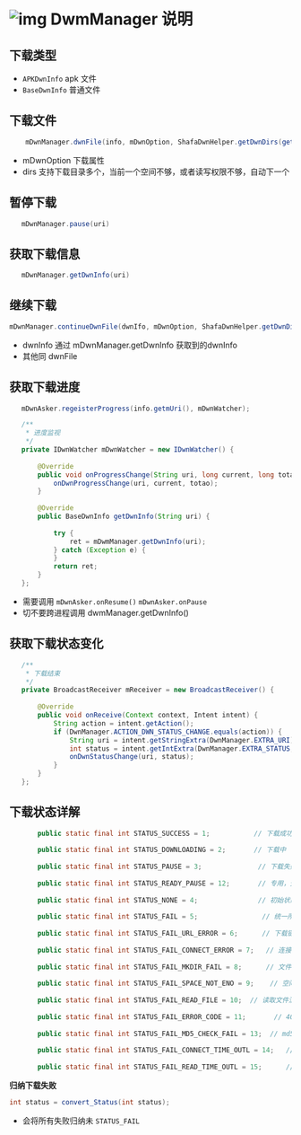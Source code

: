 # ![img](https://raw.githubusercontent.com/jerboy/DwnLoader/master/res/drawable-hdpi/ic_launcher.png) DwmManager 说明 

##  下载类型
+ `APKDwnInfo`     apk 文件
+ `BaseDwnInfo`    普通文件


## 下载文件

```java
	mDwnManager.dwnFile(info, mDwnOption, ShafaDwnHelper.getDwnDirs(getApplicationContext()))
```
  + mDwnOption 下载属性
  + dirs       支持下载目录多个，当前一个空间不够，或者读写权限不够，自动下一个

 ## 暂停下载

 ```java
 	mDwnManager.pause(uri)
 ```

 ## 获取下载信息

 ```java
 	mDwnManager.getDwnInfo(uri)
 ```

 ## 继续下载

 ```java
 mDwnManager.continueDwnFile(dwnIfo, mDwnOption, ShafaDwnHelper.getDwnDirs(getApplicationContext())
 ```

 + dwnInfo   通过 mDwnManager.getDwnInfo 获取到的dwnInfo
 + 其他同  dwnFile


 ## 获取下载进度

 ```java
 	mDwnAsker.regeisterProgress(info.getmUri(), mDwnWatcher);

	/**
	 * 进度监视
	 */
	private IDwnWatcher mDwnWatcher = new IDwnWatcher() {
		
		@Override
		public void onProgressChange(String uri, long current, long totao) {
			onDwnProgressChange(uri, current, totao);
		}
		
		@Override
		public BaseDwnInfo getDwnInfo(String uri) {
			
			try {
				ret = mDwmManager.getDwnInfo(uri);
			} catch (Exception e) {
			}
			return ret;
		}
	};

 ```

 + 需要调用 `mDwnAsker.onResume()` `mDwnAsker.onPause`
 + 切不要跨进程调用 dwmManager.getDwnInfo()

 ## 获取下载状态变化

 ```java
 	/**
	 * 下载结束
	 */
	private BroadcastReceiver mReceiver = new BroadcastReceiver() {
		
		@Override
		public void onReceive(Context context, Intent intent) {
			String action = intent.getAction();
			if (DwnManager.ACTION_DWN_STATUS_CHANGE.equals(action)) {
				String uri = intent.getStringExtra(DwnManager.EXTRA_URI);
				int status = intent.getIntExtra(DwnManager.EXTRA_STATUS, DwnStatus.STATUS_NONE);
				onDwnStatusChange(uri, status);
			}
		}
	};
 ```

 ## 下载状态详解

 ```java
 		public static final int STATUS_SUCCESS = 1;           // 下载成功
		
		public static final int STATUS_DOWNLOADING = 2;       // 下载中
		
		public static final int STATUS_PAUSE = 3;              // 下载失败
		
		public static final int STATUS_READY_PAUSE = 12;       // 专用，无需要判断
		
		public static final int STATUS_NONE = 4;               // 初始状态
		
		public static final int STATUS_FAIL = 5;                // 统一所有下载失败原因 ：下载失败
		
		public static final int STATUS_FAIL_URL_ERROR = 6;      // 下载链接错误
		
		public static final int STATUS_FAIL_CONNECT_ERROR = 7;   // 连接出错
		
		public static final int STATUS_FAIL_MKDIR_FAIL = 8;      // 文件创建失败
		
		public static final int STATUS_FAIL_SPACE_NOT_ENO = 9;    // 空间不够
		
		public static final int STATUS_FAIL_READ_FILE = 10;  // 读取文件流失败
		
		public static final int STATUS_FAIL_ERROR_CODE = 11;       // 404 等具体错误
		
		public static final int STATUS_FAIL_MD5_CHECK_FAIL = 13;  // md5 验证失败
		
		public static final int STATUS_FAIL_CONNECT_TIME_OUTL = 14;   // 连接超时
		
		public static final int STATUS_FAIL_READ_TIME_OUTL = 15;      // 读取超时
 ```

 **归纳下载失败**

 ```java
 int status = convert_Status(int status);
 ```

 + 会将所有失败归纳未 `STATUS_FAIL`

